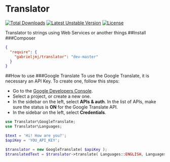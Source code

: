 Translator
==========
[![Total Downloads](https://poser.pugx.org/gabrieljmj/translator/downloads.png)](https://packagist.org/packages/gabrieljmj/translator) [![Latest Unstable Version](https://poser.pugx.org/gabrieljmj/translator/v/unstable.png)](https://packagist.org/packages/attwframework/db) [![License](https://poser.pugx.org/gabrieljmj/translator/license.png)](https://packagist.org/packages/gabrieljmj/translator)

Translator to strings using Web Services or another things
##Install
###Composer
```json
{
  "require": {
    "gabrieljmj/translator": "dev-master"
  }
}
```
##How to use
###Google Translate
To use the Google Translate, it is necessary an API Key. To create one, follow this steps:
* Go to the [Google Developers Console](https://console.developers.google.com/).
* Select a project, or create a new one.
* In the sidebar on the left, select **APIs & auth**. In the list of APIs, make sure the status is **ON** for the Google Translate API.
* In the sidebar on the left, select **Credentials**.
```php
use Translator\GoogleTranslate;
use Translator\Languages;

$text = 'Hi! How are you?';
$apiKey = 'YOU_API_KEY';

$translator = new GoogleTranslate( $apiKey );
$translatedText = $translator->translate( Languages::ENGLISH, Languages::PORTUGUESE, $text ); //Oi! Como vai você?
```
